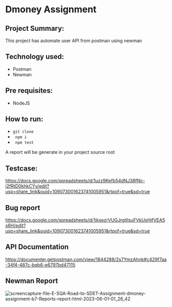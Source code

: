# Dmoney Assignment

## Project Summary:
This project has automate user API from postman using newman

## Technology used:
- Postman
- Newman

## Pre requisites:
- NodeJS

## How to run:
- ``` git clone ```
- ``` npm i```
- ``` npm test```

A report will be generate in your project source root


## Testcase:
https://docs.google.com/spreadsheets/d/1uzz9Kefb54dNJ38fNc-i2fRtD0khkCYy/edit?usp=share_link&ouid=109073001623741005951&rtpof=true&sd=true


## Bug report

https://docs.google.com/spreadsheets/d/1iksezrVUGJrgtIlsuFVkUxHifVEA5s6H/edit?usp=share_link&ouid=109073001623741005951&rtpof=true&sd=true

## API Documentation

https://documenter.getpostman.com/view/1844288/2s7YmzAhnk#c429f7aa-34f4-487c-beb6-e6797bd47115


## Newman Report

![screencapture-file-E-SQA-Road-to-SDET-Assignment-dmoney-assignment-b7-Reports-report-html-2023-06-01-01_26_42](https://github.com/Maria-Akther-Mimi/dmoney-assignment/assets/134642219/ea8cb546-79cf-4726-9648-5c034fbb9d1a)




